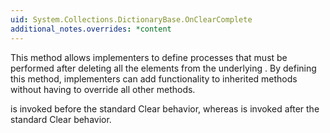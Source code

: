 ```yaml
---
uid: System.Collections.DictionaryBase.OnClearComplete
additional_notes.overrides: *content
---
```


<p>This method allows implementers to define processes that must be performed after deleting all the elements from the underlying <xref href="System.Collections.Hashtable"></xref>. By defining this method, implementers can add functionality to inherited methods without having to override all other methods.  
  
 <xref href="System.Collections.DictionaryBase.OnClear"></xref> is invoked before the standard Clear behavior, whereas <xref href="System.Collections.DictionaryBase.OnClearComplete"></xref> is invoked after the standard Clear behavior.</p>


